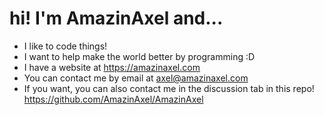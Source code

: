 # hi! I'm AmazinAxel and...
- I like to code things!
- I want to help make the world better by programming :D
- I have a website at https://amazinaxel.com
- You can contact me by email at axel@amazinaxel.com
- If you want, you can also contact me in the discussion tab in this repo! https://github.com/AmazinAxel/AmazinAxel
